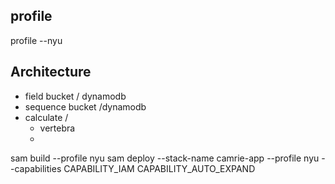 ## profile 
profile --nyu

## Architecture

- field bucket / dynamodb
- sequence bucket /dynamodb 
- calculate /
    - vertebra
    - 



sam build --profile nyu
sam deploy --stack-name camrie-app  --profile nyu  --capabilities CAPABILITY_IAM CAPABILITY_AUTO_EXPAND